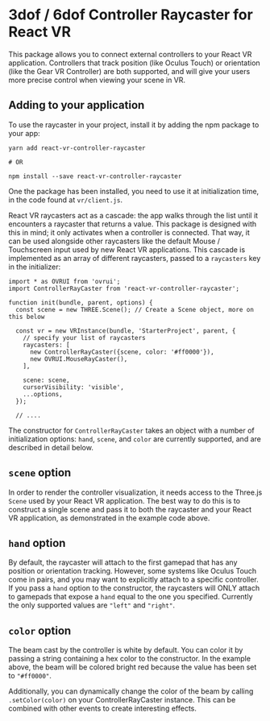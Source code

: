 # 3dof / 6dof Controller Raycaster for React VR

This package allows you to connect external controllers to your React VR
application. Controllers that track position (like Oculus Touch) or orientation
(like the Gear VR Controller) are both supported, and will give your users more
precise control when viewing your scene in VR.

## Adding to your application

To use the raycaster in your project, install it by adding the npm package to
your app:

```
yarn add react-vr-controller-raycaster

# OR

npm install --save react-vr-controller-raycaster
```

One the package has been installed, you need to use it at initialization time,
in the code found at `vr/client.js`.

React VR raycasters act as a cascade: the app walks through the list until it
encounters a raycaster that returns a value. This package is designed with this
in mind; it only activates when a controller is connected. That way, it can be
used alongside other raycasters like the default Mouse / Touchscreen input used
by new React VR applications. This cascade is implemented as an array of
different raycasters, passed to a `raycasters` key in the initializer:

```
import * as OVRUI from 'ovrui';
import ControllerRayCaster from 'react-vr-controller-raycaster';

function init(bundle, parent, options) {
  const scene = new THREE.Scene(); // Create a Scene object, more on this below

  const vr = new VRInstance(bundle, 'StarterProject', parent, {
    // specify your list of raycasters
    raycasters: [
      new ControllerRayCaster({scene, color: '#ff0000'}),
      new OVRUI.MouseRayCaster(),
    ],

    scene: scene,
    cursorVisibility: 'visible',
    ...options,
  });

  // ....
```

The constructor for `ControllerRayCaster` takes an object with a number of
initialization options: `hand`, `scene`, and `color` are currently supported,
and are described in detail below.

## `scene` option

In order to render the controller visualization, it needs access to the Three.js
`Scene` used by your React VR application. The best way to do this is to
construct a single scene and pass it to both the raycaster and your React VR
application, as demonstrated in the example code above.

## `hand` option

By default, the raycaster will attach to the first gamepad that has any
position or orientation tracking. However, some systems like Oculus Touch come
in pairs, and you may want to explicitly attach to a specific controller. If
you pass a `hand` option to the constructor, the raycasters will ONLY attach
to gamepads that expose a `hand` equal to the one you specified. Currently the
only supported values are `"left"` and `"right"`.

## `color` option

The beam cast by the controller is white by default. You can color it by passing
a string containing a hex color to the constructor. In the example above, the
beam will be colored bright red because the value has been set to `"#ff0000"`.

Additionally, you can dynamically change the color of the beam by calling
`.setColor(color)` on your ControllerRayCaster instance. This can be combined
with other events to create interesting effects.
